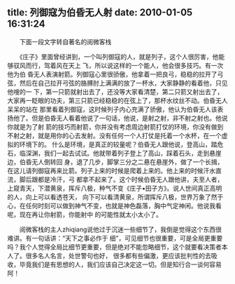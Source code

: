 title: 列御寇为伯昏无人射
date: 2010-01-05 16:31:24
---



　　下面一段文字转自著名的阅微客栈

　　《庄子》里面曾经讲到，一个叫列御寇的人，就是列子，这个人很厉害，他能够驭风而行，驾着风在天上
飞，所以说这样的一个能人，他会很多技巧。有一次他为伯
昏无人表演射箭。列御寇心里很骄傲，他拿着一把良弓，稳稳的拉开了弓弦，然后在自己拉开弓弦的胳膊肘上满满的放了一杯水，大家静静的看着他，只见他嗖的一
下，第一只箭就射出去了，还没等大家看清楚，第二只箭又射出去了，大家再一眨眼的功夫，第三只箭已经稳稳的在弦上了，那杯水纹丝不动。伯昏无人呆呆的站在
那里看着列御寇，这时候列子内心充满了骄傲，他认为伯昏无人该表扬他了。但是伯昏无人看着他说了一句话，他说，是射之射，非不射之射也。他说你就是为了射
箭的技巧而射箭，你并没有考虑周边射箭打仗的环境，你没有做到不射之射，就是用你的心去发射。没有任何一个人打仗是托着一个水杯，在一个虚拟的环境下的。
什么是环境，是真正的较量呢？伯昏无人跟他说，登高山，踏危石，临深渊，我们一起去试试。他就带着列子登上了高山，踩着石头，走到悬崖边，伯昏无人倒转回
身，退了几步，脚掌三分之二悬在悬崖外，做了一个长揖，在这儿请列御寇再来比箭。列子上来的时候是爬着上来的。他上来的时候汗水直流，脚后跟都是冷汗，弓
都拿不起来了。这个时候伯昏无人跟他讲，夫至人者，上窥青天，下潜黄泉，挥斥八极，种气不变《庄子&bull;田子方》。说人世间真正高明的人，向上可以看透苍天，
向下可以看清黄泉，所谓挥斥八极，世界万象了然于心，在任何时刻可以做到神气不变，也就是神色磊落，胸中气定神闲。他说我看呢，现在再让你射箭，你能射中
的可能性就太小太小了。

　　阅微客栈的主人zhiqiang说他过于沉迷一些细节了，我倒是觉得这个东西很难讲。有一句话讲：&ldquo;天下之事必作于
细&rdquo;，可见细节也很重要，可是全局更重要吗？我个人觉得全局比细节更重要，但是绝对不能忽略细节，这个就要看决策者本人了。很多名人名言，处世警句也好，
很多都有些偏激，更应该批判性的去吸收，毕竟我们是有思想的人，我们应该自己决定这一切。但是知行合一谈何容易阿！

